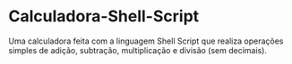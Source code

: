 # Calculadora-Shell-Script
Uma calculadora feita com a linguagem Shell Script que realiza operações simples de adição, subtração, multiplicação e divisão (sem decimais).
